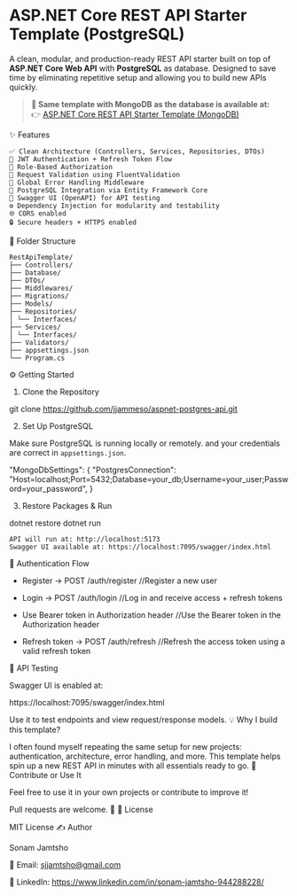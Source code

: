 # ASP.NET Core REST API Starter Template (PostgreSQL)
  
A clean, modular, and production-ready REST API starter built on top of **ASP.NET Core Web API** with **PostgreSQL** as database.
Designed to save time by eliminating repetitive setup and allowing you to build new APIs quickly.

> **🚀 Same template with MongoDB as the database is available at:**  
> 👉 [ASP.NET Core REST API Starter Template (MongoDB)](https://github.com/jjammeso/aspnet-mongo-api)

✨ Features

    ✅ Clean Architecture (Controllers, Services, Repositories, DTOs)
    🔐 JWT Authentication + Refresh Token Flow
    👥 Role-Based Authorization
    🧾 Request Validation using FluentValidation
    🧼 Global Error Handling Middleware
    🐘 PostgreSQL Integration via Entity Framework Core
    📖 Swagger UI (OpenAPI) for API testing
    ⚙️ Dependency Injection for modularity and testability
    🌐 CORS enabled
    🔒 Secure headers + HTTPS enabled

📁 Folder Structure
```
RestApiTemplate/
├── Controllers/
├── Database/
├── DTOs/
├── Middlewares/
├── Migrations/
├── Models/
├── Repositories/
│ └── Interfaces/
├── Services/
│ └── Interfaces/
├── Validators/
├── appsettings.json
└── Program.cs
```
⚙️ Getting Started
1. Clone the Repository

git clone https://github.com/jjammeso/aspnet-postgres-api.git

2. Set Up PostgreSQL

Make sure PostgreSQL is running locally or remotely. and your credentials are correct in `appsettings.json`.

"MongoDbSettings": {
  "PostgresConnection": "Host=localhost;Port=5432;Database=your_db;Username=your_user;Password=your_password",
}

3. Restore Packages & Run

dotnet restore
dotnet run

    API will run at: http://localhost:5173
    Swagger UI available at: https://localhost:7095/swagger/index.html

🔐 Authentication Flow

- Register → POST /auth/register    //Register a new user

- Login → POST /auth/login         //Log in and receive access + refresh tokens

- Use Bearer token in Authorization header      //Use the Bearer token in the Authorization header

- Refresh token → POST /auth/refresh          //Refresh the access token using a valid refresh token

🧪 API Testing

Swagger UI is enabled at:

https://localhost:7095/swagger/index.html

Use it to test endpoints and view request/response models.
💡 Why I build this template?

I often found myself repeating the same setup for new projects: authentication, architecture, error handling, and more. This template helps spin up a new REST API in minutes with all essentials ready to go.
🤝 Contribute or Use It

Feel free to use it in your own projects or contribute to improve it!

Pull requests are welcome. 🌟
📄 License

MIT License
✍️ Author

Sonam Jamtsho

📧 Email: sjjamtsho@gmail.com

🔗 LinkedIn: https://www.linkedin.com/in/sonam-jamtsho-944288228/
